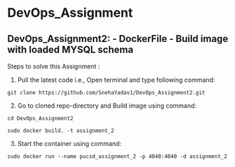 # DevOps_Assignment

## DevOps_Assignment2: - DockerFile - Build image with loaded MYSQL schema ##

Steps to solve this Assignment :

1. Pull the latest code i.e., Open terminal and type following command:
```
git clone https://github.com/SnehaYadav1/DevOps_Assignment2.git
```


2. Go to cloned repo-directory and Build image using command:
```
cd DevOps_Assignment2

sudo docker build. -t assignment_2
```


3. Start the container using command:
```
sudo docker run --name pucsd_assignment_2 -p 4040:4040 -d assignment_2
```
